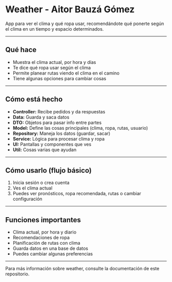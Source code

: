# Weather - Aitor Bauzá Gómez

App para ver el clima y qué ropa usar, recomendándote qué ponerte según el clima en un tiempo y espacio determinados.

---

## Qué hace

- Muestra el clima actual, por hora y días  
- Te dice qué ropa usar según el clima  
- Permite planear rutas viendo el clima en el camino  
- Tiene algunas opciones para cambiar cosas

---

## Cómo está hecho

- **Controller:** Recibe pedidos y da respuestas  
- **Data:** Guarda y saca datos  
- **DTO:** Objetos para pasar info entre partes  
- **Model:** Define las cosas principales (clima, ropa, rutas, usuario)  
- **Repository:** Maneja los datos (guardar, sacar)  
- **Service:** Lógica para procesar clima y ropa  
- **UI:** Pantallas y componentes que ves  
- **Util:** Cosas varias que ayudan

---

## Cómo usarlo (flujo básico)

1. Inicia sesión o crea cuenta  
2. Ves el clima actual  
3. Puedes ver pronósticos, ropa recomendada, rutas o cambiar configuración

---

## Funciones importantes

- Clima actual, por hora y diario  
- Recomendaciones de ropa  
- Planificación de rutas con clima  
- Guarda datos en una base de datos
- Puedes cambiar algunas preferencias

---

Para más información sobre weather, consulte la documentación de este repositorio.
